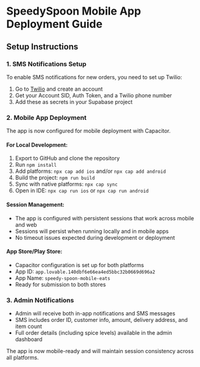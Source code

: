 # SpeedySpoon Mobile App Deployment Guide

## Setup Instructions

### 1. SMS Notifications Setup
To enable SMS notifications for new orders, you need to set up Twilio:

1. Go to [Twilio](https://www.twilio.com) and create an account
2. Get your Account SID, Auth Token, and a Twilio phone number
3. Add these as secrets in your Supabase project

### 2. Mobile App Deployment

The app is now configured for mobile deployment with Capacitor.

#### For Local Development:
1. Export to GitHub and clone the repository
2. Run `npm install`
3. Add platforms: `npx cap add ios` and/or `npx cap add android`
4. Build the project: `npm run build`
5. Sync with native platforms: `npx cap sync`
6. Open in IDE: `npx cap run ios` or `npx cap run android`

#### Session Management:
- The app is configured with persistent sessions that work across mobile and web
- Sessions will persist when running locally and in mobile apps
- No timeout issues expected during development or deployment

#### App Store/Play Store:
- Capacitor configuration is set up for both platforms
- App ID: `app.lovable.140dbf6e66ea4ed5bbc32b0669d696a2`
- App Name: `speedy-spoon-mobile-eats`
- Ready for submission to both stores

### 3. Admin Notifications
- Admin will receive both in-app notifications and SMS messages
- SMS includes order ID, customer info, amount, delivery address, and item count
- Full order details (including spice levels) available in the admin dashboard

The app is now mobile-ready and will maintain session consistency across all platforms.